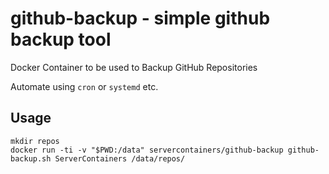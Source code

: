 github-backup - simple github backup tool
=========================================

Docker Container to be used to Backup GitHub Repositories

Automate using `cron` or `systemd` etc.

## Usage

```
mkdir repos
docker run -ti -v "$PWD:/data" servercontainers/github-backup github-backup.sh ServerContainers /data/repos/
```

